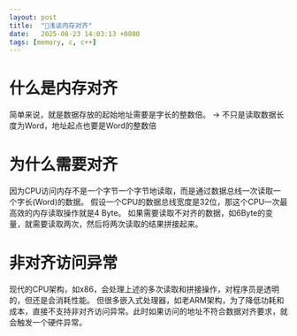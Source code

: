 ```yaml
---
layout: post
title:  "🌱浅谈内存对齐"
date:   2025-08-23 14:03:13 +0800
tags: [memory, c, c++]
---
```


# 什么是内存对齐

简单来说，就是数据存放的起始地址需要是字长的整数倍。
-> 不只是读取数据长度为Word，地址起点也要是Word的整数倍

# 为什么需要对齐

因为CPU访问内存不是一个字节一个字节地读取，而是通过数据总线一次读取一个字长(Word)的数据。
假设一个CPU的数据总线宽度是32位，那这个CPU一次最高效的内存读取操作就是4 Byte。
如果需要读取不对齐的数据，如6Byte的变量，就需要读取两次，然后将两次读取的结果拼接起来。

# 非对齐访问异常

现代的CPU架构，如x86，会处理上述的多次读取和拼接操作，对程序员是透明的，但还是会消耗性能。
但很多嵌入式处理器，如老ARM架构，为了降低功耗和成本，直接不支持非对齐访问异常。此时如果访问的地址不符合数据对齐要求，就会触发一个硬件异常。